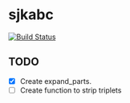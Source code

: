 # sjkabc

[![Build Status](https://travis-ci.org/sjktje/sjkabc.svg?branch=master)](https://travis-ci.org/sjktje/sjkabc)

## TODO

* [x] Create expand_parts.
* [ ] Create function to strip triplets
